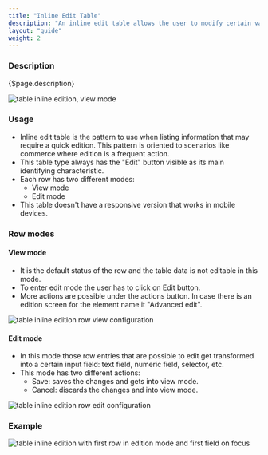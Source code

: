 ```yaml
---
title: "Inline Edit Table"
description: "An inline edit table allows the user to modify certain values of the entry without going to an entry detail page."
layout: "guide"
weight: 2
---
```


### Description

{$page.description}

![table inline edition, view mode](../../../images/TableInlineEdition.png)

### Usage

* Inline edit table is the pattern to use when listing information that may require a quick edition. This pattern is oriented to scenarios like commerce where edition is a frequent action.
* This table type always has the "Edit" button visible as its main identifying characteristic.
* Each row has two different modes:
	* View mode
	* Edit mode
* This table doesn't have a responsive version that works in mobile devices.

### Row modes

#### View mode
* It is the default status of the row and the table data is not editable in this mode.
* To enter edit mode the user has to click on Edit button.
* More actions are possible under the actions button. In case there is an edition screen for the element name it "Advanced edit".

![table inline edition row view configuration](../../../images/TableInlineEditRowView.png)

#### Edit mode
* In this mode those row entries that are possible to edit get transformed into a certain input field: text field, numeric field, selector, etc.
* This mode has two different actions:
	* Save: saves the changes and gets into view mode.
	* Cancel: discards the changes and into view mode.

![table inline edition row edit configuration](../../../images/TableInlineEditRowEdit.png)

### Example

![table inline edition with first row in edition mode and first field on focus](../../../images/TableInlineEditionFocus.png)
